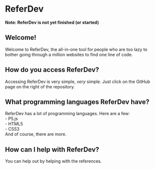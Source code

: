 <html>
  <h1>ReferDev</h1>
  <p><b>Note: ReferDev is not yet finished (or started)</b></p>
  <h2>Welcome!</h2>
  <p>Welcome to ReferDev, the all-in-one tool for people who are too lazy to bother going through a million websites to find one line of code.</p>
  <h2>How do you access ReferDev?</h2>
  <p>Accessing ReferDev is very simple, <i>very</i> simple. Just click on the GitHub page on the right of the repository.
  <h2>What programming languages ReferDev have?</h2>
  <p>
    ReferDev has a lot of programming languages. Here are a few:
    <br>
    - P5.js
    <br>
    - HTML5
    <br>
    - CSS3
    <br>
    And of course, there are more.
  </p>
  <h2>How can I help with ReferDev?</h2>
  <p>You can help out by helping with the references.</p>
</html>
